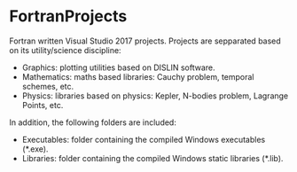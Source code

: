 # FortranProjects

Fortran written Visual Studio 2017 projects. Projects are sepparated based
on its utility/science discipline:
* Graphics: plotting utilities based on DISLIN software.
* Mathematics: maths based libraries: Cauchy problem, temporal schemes, etc.
* Physics: libraries based on physics: Kepler, N-bodies problem, Lagrange Points, etc.

In addition, the following folders are included:
* Executables: folder containing the compiled Windows executables (*.exe).
* Libraries: folder containing the compiled Windows static libraries (*.lib).